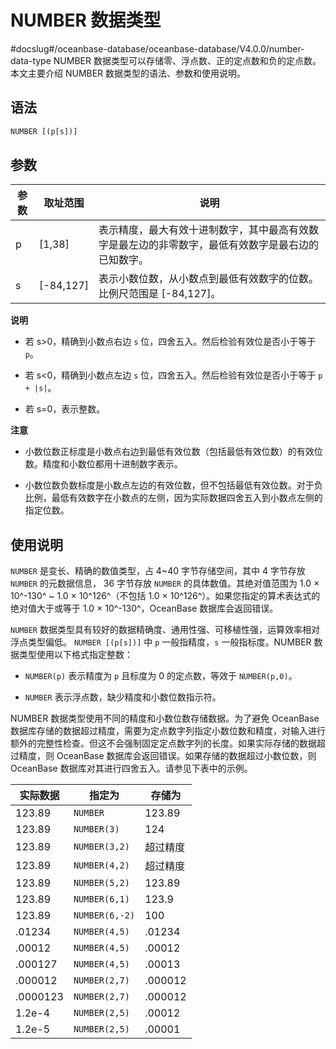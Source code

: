 NUMBER 数据类型 
================================
#docslug#/oceanbase-database/oceanbase-database/V4.0.0/number-data-type
NUMBER 数据类型可以存储零、浮点数、正的定点数和负的定点数。本文主要介绍 NUMBER 数据类型的语法、参数和使用说明。

语法 
--------------

```javascript
NUMBER [(p[s])]
```



参数 
--------------



| 参数 |    取址范围     |                        说明                         |
|----|-------------|---------------------------------------------------|
| p  | \[1,38\]    | 表示精度，最大有效十进制数字，其中最高有效数字是最左边的非零数字，最低有效数字是最右边的已知数字。 |
| s  | \[-84,127\] | 表示小数位数，从小数点到最低有效数字的位数。比例尺范围是 \[-84,127\]。         |


**说明**



* 若 s\>0，精确到小数点右边 `s` 位，四舍五入。然后检验有效位是否小于等于 `p`。

  

* 若 s\<0，精确到小数点左边 `s` 位，四舍五入。然后检验有效位是否小于等于 `p + |s|`。

  

* 若 s=0，表示整数。

  



**注意**



* 小数位数正标度是小数点右边到最低有效位数（包括最低有效位数）的有效位数。精度和小数位都用十进制数字表示。

  

* 小数位数负数标度是小数点左边的有效位数，但不包括最低有效位数。对于负比例，最低有效数字在小数点的左侧，因为实际数据四舍五入到小数点左侧的指定位数。

  




使用说明 
-------------------------

`NUMBER` 是变长、精确的数值类型，占 4\~40 字节存储空间，其中 4 字节存放 `NUMBER` 的元数据信息， 36 字节存放 `NUMBER` 的具体数值。其绝对值范围为 1.0 × 10^-130^ \~ 1.0 × 10^126^（不包括 1.0 × 10^126^）。如果您指定的算术表达式的绝对值大于或等于 1.0 × 10^-130^，OceanBase 数据库会返回错误。

`NUMBER` 数据类型具有较好的数据精确度、通用性强、可移植性强，运算效率相对浮点类型偏低。
`NUMBER [(p[s])]` 中 `p` 一般指精度，`s` 一般指标度。NUMBER 数据类型使用以下格式指定整数：



* `NUMBER(p)` 表示精度为 `p` 且标度为 0 的定点数，等效于 `NUMBER(p,0)`。

  

* `NUMBER` 表示浮点数，缺少精度和小数位数指示符。

  


NUMBER 数据类型使用不同的精度和小数位数存储数据。为了避免 OceanBase 数据库存储的数据超过精度，需要为定点数字列指定小数位数和精度，对输入进行额外的完整性检查。但这不会强制固定定点数字列的长度。如果实际存储的数据超过精度，则 OceanBase 数据库会返回错误。如果存储的数据超过小数位数，则 OceanBase 数据库对其进行四舍五入。请参见下表中的示例。

|   实际数据   |      指定为       |   存储为   |
|----------|----------------|---------|
| 123.89   | `NUMBER`       | 123.89  |
| 123.89   | `NUMBER(3)`    | 124     |
| 123.89   | `NUMBER(3,2)`  | 超过精度    |
| 123.89   | `NUMBER(4,2)`  | 超过精度    |
| 123.89   | `NUMBER(5,2)`  | 123.89  |
| 123.89   | `NUMBER(6,1)`  | 123.9   |
| 123.89   | `NUMBER(6,-2)` | 100     |
| .01234   | `NUMBER(4,5)`  | .01234  |
| .00012   | `NUMBER(4,5)`  | .00012  |
| .000127  | `NUMBER(4,5)`  | .00013  |
| .000012  | `NUMBER(2,7)`  | .000012 |
| .0000123 | `NUMBER(2,7)`  | .000012 |
| 1.2e-4   | `NUMBER(2,5)`  | .00012  |
| 1.2e-5   | `NUMBER(2,5)`  | .00001  |



